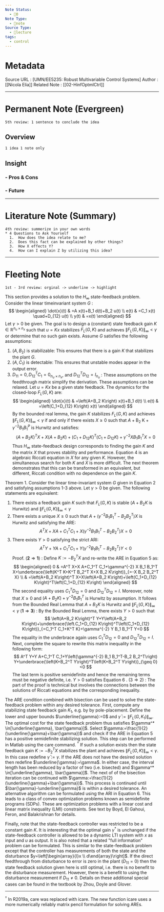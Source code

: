 ```yaml
---
Note Status:
  - 🌱0
Note Type:
  - 📄note
Source Type:
  - 🏫lecture
tags:
  - control
---
```

# Metadata
Source URL       : [UMN/EE5235: Robust Multivariable Control Systems]
Author              : [[Nicola Elia]]
Related Note     : [[02-HinfOptmlCtrl]]


---

# Permanent Note (Evergreen)
	5th review: 1 sentence to conclude the idea
## Overview
	1 idea 1 note only


## Insight
### - Pros & Cons


### - Future


---

# Literature Note (Summary)
	4th review: summerize in your own words
	* 4 Questions to Ask Yourself
	  1.  How does the idea relate to me?
	  2.  Does this fact can be explained by other things?
	  3.  How X effects Y?
	  4.  How can I explain Z by utilizing this idea?


---

# Fleeting Note 
	1st - 3rd review: orginal -> underline -> highlight

This section provides a solution to the $H_{\infty}$ state-feedback problem. Consider the linear timeinvariant system $G$ :
$$
\begin{aligned}
\dot{x}(t) & =A x(t)+B_1 d(t)+B_2 u(t) \\
e(t) & =C_1 x(t) \quad+D_{12} u(t) \\
y(t) & =x(t)
\end{aligned}
$$
Let $\gamma>0$ be given. The goal is to design a (constant) state feedback gain $K \in \mathbb{R}^{n_u \times n_x}$ such that $u=K x$ stabilizes $F_L(G, K)$ and achieves $\left\|F_L(G, K)\right\|_{\infty}<\gamma$ or determine that no such gain exists. Assume $G$ satisfies the following assumptions:
1. $\left(A, B_2\right)$ is stabilizable: This ensures that there is a gain $K$ that stabilizes the plant $G$.
2. $\left(A, C_1\right)$ is detectable: This ensures that unstable modes appear in the output error.
3. $D_{11}=0, D_{12}^T C_1=0_{n_u \times n_x}$, and $D_{12}^T D_{12}=I_{n_u}$ : These assumptions on the feedthrough matrix simplify the derivation. These assumptions can be relaxed.
Let $u=K x$ be a given state feedback. The dynamics for the closed-loop $F_L(G, K)$ are:
$$
\begin{aligned}
\dot{x}(t) & =\left(A+B_2 K\right) x(t)+B_1 d(t) \\
e(t) & =\left(C_1+D_{12} K\right) x(t)
\end{aligned}
$$
By the bounded real lemma, the gain $K$ stabilizes $F_L(G, K)$ and achieves $\left\|F_L(G, K)\right\|_{\infty}<\gamma$ if and only if there exists $X \geq 0$ such that $A+\mathrm{B}_2 \mathrm{~K}+\gamma^{-2} B_1 B_1^P$ is Hurwitz and satisfies:
$$
\left(A+B_2 K\right)^T X+X\left(A+B_2 K\right)+\left(C_1+D_{12} K\right)^T\left(C_1+D_{12} K\right)+\gamma^{-2} X B_1 B_1^T X=0
$$
Thus $H_{\infty}$ state-feedback design corresponds to finding the gain $K$ and the matrix $X$ that proves stability and performance. Equation 4 is an algebraic Riccati equation in $X$ for any given $K$. However, the simultaneous search for both $K$ and $X$ is more difficult. The next theorem demonstrates that this can be transformed in an equivalent, but different, Riccati condition with no dependence on the gain $K$.

Theorem 1. Consider the linear time-invariant system $G$ given in Equation 2 and satisfying assumptions 1-3 above. Let $\gamma>0$ be given. The following statements are equivalent:
1. There exists a feedback gain $K$ such that $F_L(G, K)$ is stable $\left(A+B_2 K\right.$ is Hurwitz) and $\left\|F_L(G, K)\right\|_{\infty}<\gamma$
2. There exists a unique $X \geq 0$ such that $A+\left(\gamma^{-2} B_1 B_1^T-B_2 B_2^T\right) X$ is Hurwitz and satisfying the ARE:
$$
A^T X+X A+C_1^T C_1+X\left(\gamma^{-2} B_1 B_1^T-B_2 B_2^T\right) X=0
$$
3. There exists $Y>0$ satisfying the strict ARI:
$$
A^T Y+Y A+C_1^T C_1+Y\left(\gamma^{-2} B_1 B_1^T-B_2 B_2^T\right) Y<0
$$
Proof.
$(\mathbf{2} \Rightarrow \mathbf{1})$ : Define $K:=-B_2^T X$ and re-write the ARE in Equation 5 as:
$$
\begin{aligned}
0 & =A^T X+X A+C_1^T C_1+\gamma^{-2} X B_1 B_1^T X+\underbrace{\left(K^T K+K^T B_2^T X+X B_2 K\right)}_{=-X B_2 B_2^T X} \\
& =\left(A+B_2 K\right)^T X+X\left(A+B_2 K\right)+\left(C_1+D_{12} K\right)^T\left(C_1+D_{12} K\right)
\end{aligned}
$$
The second equality uses $C_1^T D_{12}=0$ and $D_{12}^T D_{12}=I$. Moreover, note that $X \geq 0$ and $\left(A+B_2 K\right)+\gamma^{-2} B_1 B_1^T$ is Hurwitz by assumption. It follows from the Bounded Real Lemma that $A+B_2 K$ is Hurwitz and $\left\|F_L(G, K)\right\|_{\infty}<\gamma$
$(\mathbf{1} \Rightarrow \mathbf{3})$ : By the Bounded Real Lemma, there exists $Y>0$ such that
$$
\left(A+B_2 K\right)^T Y+Y\left(A+B_2 K\right)+\underbrace{\left.C_1+D_{12} K\right)^T\left(C_1+D_{12} K\right)}_{=C_1^T C_1+K^T K}+\gamma^{-2} Y B_1 B_1^T Y<0
$$
The equality in the underbrace again uses $C_1^T D_{12}=0$ and $D_{12}^T D_{12}=I$. Next, complete the square to rewrite this matrix inequality in the following form:
$$
A^T Y+Y A+C_1^T C_1+Y\left(\gamma^{-2} B_1 B_1^T-B_2 B_2^T\right) Y+\underbrace{\left(K+B_2^T Y\right)^T\left(K+B_2^T Y\right)}_{\geq 0}<0
$$
The last term is positive semidefinite and hence the remaining terms must be negative definite, i.e. $Y>0$ satisfies Equation 6 .
$(3 \Rightarrow 2)$ : The part of the proof is technical but involves the connections between the solutions of Riccati equations and the corresponding inequality.

The ARE condition combined with bisection can be used to solve the state-feedback problem within any desired tolerance. First, compute any stabilizing state feedback gain $K_1$, e.g. by by pole-placement. Define the lower and upper bounds $\underline{\gamma}:=0$ and $\bar{\gamma}:=\left\|F_L\left(G, K_1\right)\right\|_{\infty}$. The optimal cost for the state feedback problem thus satisfies $\gamma^* \in[\underline{\gamma}, \bar{\gamma}]$. Select $\gamma:=\frac{1}{2}(\underline{\gamma}+\bar{\gamma})$ and check if the ARE in Equation 5 has a positive semidefinite stabilizing solution. This step can be performed in Matlab using the care command. ${ }^{\dagger}$ If such a solution exists then the state feedback gain $K:=-B_2^T X$ stabilizes the plant and achieves $\left\|F_L(G, K)\right\|_{\infty}<\gamma$. In this case redefine $\bar{\gamma}:=\gamma$. If the ARE does not have the desired solution then redefine $\underline{\gamma}:=\gamma$. In either case, the interval length has been reduced by a factor of two (i.e. bisected) and $\gamma^* \in[\underline{\gamma}, \bar{\gamma}]$.
The next of of the bisection iteration can be continued with $\gamma:=\frac{1}{2}(\underline{\gamma}+\bar{\gamma})$. This process is continued until $\bar{\gamma}-\underline{\gamma}$ is within a desired tolerance. An alternative algorithm can be formulated using the ARI in Equation 6. This leads to a class of convex optimization problems known as semidefinite programs (SDPs). These are optimization problems with a linear cost and linear matrix inequality (LMI) constraints. See text by Boyd, El Gahoui, Feron, and Balakrishnan for details.

Finally, note that the state-feedback controller was restricted to be a constant gain $K$. It is interesting that the optimal gain $\gamma^*$ is unchanged if the state-feedback controller is allowed to be a dynamic LTI system with $x$ as input and $u$ as output. It is also noted that a related "full information" problem can be formulated. This is similar to the state-feedback problem except that the controller has measurements of both the state and the disturbance $y=\left[\begin{array}{l}x \\ d\end{array}\right]$. If the direct feedthrough from disturbance to error is zero in the plant $\left(D_{11}=0\right)$ then the state feedback solution given here is still optimal, i.e. there is no benefit to the disturbance measurement. However, there is a benefit to using the disturbance measurement if $D_{11} \neq 0$. Details on these additional special cases can be found in the textbook by Zhou, Doyle and Glover.

---
${ }^{\dagger}$ In R2019a, care was replaced with icare. The new function icare uses a more numerically reliably matrix pencil formulation for solving AREs.
